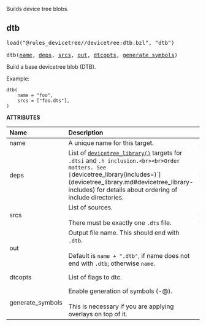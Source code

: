 <!-- Generated with Stardoc: http://skydoc.bazel.build -->

Builds device tree blobs.

<a id="dtb"></a>

## dtb

<pre>
load("@rules_devicetree//devicetree:dtb.bzl", "dtb")

dtb(<a href="#dtb-name">name</a>, <a href="#dtb-deps">deps</a>, <a href="#dtb-srcs">srcs</a>, <a href="#dtb-out">out</a>, <a href="#dtb-dtcopts">dtcopts</a>, <a href="#dtb-generate_symbols">generate_symbols</a>)
</pre>

Build a base devicetree blob (DTB).

Example:

```starlark
dtb(
    name = "foo",
    srcs = ["foo.dts"],
)
```

**ATTRIBUTES**


| Name  | Description | Type | Mandatory | Default |
| :------------- | :------------- | :------------- | :------------- | :------------- |
| <a id="dtb-name"></a>name |  A unique name for this target.   | <a href="https://bazel.build/concepts/labels#target-names">Name</a> | required |  |
| <a id="dtb-deps"></a>deps |  List of [`devicetree_library()`](devicetree_library.md#devicetree_library) targets for `.dtsi` and `.h inclusion.<br><br>Order matters. See [`devicetree_library(includes=)`](devicetree_library.md#devicetree_library-includes) for details about ordering of include directories.   | <a href="https://bazel.build/concepts/labels">List of labels</a> | optional |  `[]`  |
| <a id="dtb-srcs"></a>srcs |  List of sources.<br><br>There must be exactly one `.dts` file.   | <a href="https://bazel.build/concepts/labels">List of labels</a> | optional |  `[]`  |
| <a id="dtb-out"></a>out |  Output file name. This should end with `.dtb`.<br><br>Default is `name + ".dtb"`, if name does not end with `.dtb`; otherwise `name`.   | String | optional |  `""`  |
| <a id="dtb-dtcopts"></a>dtcopts |  List of flags to dtc.   | List of strings | optional |  `[]`  |
| <a id="dtb-generate_symbols"></a>generate_symbols |  Enable generation of symbols (-@).<br><br>This is necessary if you are applying overlays on top of it.   | Boolean | optional |  `False`  |


